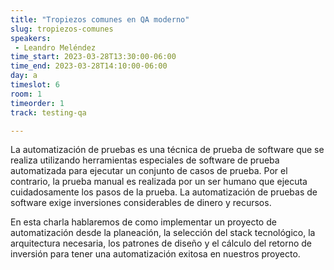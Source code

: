 ```yaml
---
title: "Tropiezos comunes en QA moderno"
slug: tropiezos-comunes
speakers:
 - Leandro Meléndez
time_start: 2023-03-28T13:30:00-06:00
time_end: 2023-03-28T14:10:00-06:00
day: a
timeslot: 6
room: 1
timeorder: 1
track: testing-qa

---
```


La automatización de pruebas es una técnica de prueba de software que se realiza utilizando herramientas especiales de software de prueba automatizada para ejecutar un conjunto de casos de prueba. Por el contrario, la prueba manual es realizada por un ser humano que ejecuta cuidadosamente los pasos de la prueba. La automatización de pruebas de software exige inversiones considerables de dinero y recursos.

En esta charla hablaremos de como implementar un proyecto de automatización desde la planeación, la selección del stack tecnológico, la arquitectura necesaria, los patrones de diseño y el cálculo del retorno de inversión para tener una automatización exitosa en nuestros proyecto.